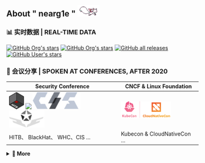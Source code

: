 ## About " nearg1e " <a href="https://github.com/neargle/"><img height="30" src="./mdimg/kyubey.gif"></a>

### 📊 实时数据 | REAL-TIME DATA

[![GitHub Org's stars](https://img.shields.io/github/stars/cdk-team?label=%E2%AD%90%EF%B8%8F+CDK%27S%20STARS&style=flat-square)](https://github.com/cdk-team/CDK)
[![GitHub Org's stars](https://img.shields.io/github/stars/YSRC?label=%E2%AD%90%EF%B8%8F+LYSEC-PROJECT%27S%20STARS&style=flat-square)](https://github.com/neargle#profile-last)
[![GitHub all releases](https://img.shields.io/github/downloads/CDK-TEAM/CDK/total?label=%F0%9F%93%A6++RELEASE%20DOWNLOAD&style=flat-square&color=blue)](https://github.com/cdk-team/CDK/releases) 
[![GitHub User's stars](https://img.shields.io/github/stars/neargle?affiliations=OWNER%2CCOLLABORATOR%2CORGANIZATION_MEMBER&label=%E2%AD%90%EF%B8%8F+TOTAL%20STARS&style=flat-square)](https://github.com/neargle#profile-last)

### 📣 会议分享 | SPOKEN AT CONFERENCES, AFTER 2020 


|Security Conference|CNCF & Linux Foundation|
|-|-|
|<img src="./mdimg/20220521123149.png" height="45"> <img src="https://user-images.githubusercontent.com/7868679/221470671-2ac40157-a72e-44c6-83e8-8286e1c7db6c.png" height="45"> <img src="./mdimg/20220521230036.png" height="45"> <img src="./mdimg/20220521225818.png" height="45">|<img src="./mdimg/20220521115419.png" height="45">|
|HITB、 BlackHat、 WHC、CIS ...|Kubecon & CloudNativeCon ...|
<table> 

<details> 

<summary> <b> 🌱 More </b> </summary>

<!-- &nbsp; <br> [![Spotify]()]() -->

### 🤲 目前开源精力 | CONTRIBUTED AT OPEN SOURCE COMMUNITY RECENTLY

- <p> <a href="https://github.com/cdk-team/CDK"> <img src="./mdimg/20220521230825.png" height="15"> </a> <b>主研和持续维护 <a href="https://github.com/cdk-team/CDK">CDK</a></b>：一款可爱、持续迭代的容器和Kubernetes安全工具</p>
- <p> <a href="https://github.com/opensec-cn"> <img src="./mdimg/20220521231424.png" height="15"> </a> <b><a href="https://github.com/opensec-cn">OPENSEC TEAM </a>成员</b>：五个可爱、强大、富有创造力的小伙伴（现在老了）</p>

<!-- more starts -->

不想写了，等有空 😴~

***NOTE🔎 :** 部分主研的开源项目目前已 **ARCHIVED***

<!-- more ends -->

</details>

<div id="profile-last"></div>


<!--
**neargle/neargle** is a ✨ _special_ ✨ repository because its `README.md` (this file) appears on your GitHub profile.

Here are some ideas to get you started:

- 🔭 I’m currently working on ...
- 🌱 I’m currently learning ...
- 👯 I’m looking to collaborate on ...
- 🤔 I’m looking for help with ...
- 💬 Ask me about ...
- 📫 How to reach me: ...
- 😄 Pronouns: ...
- ⚡ Fun fact: ...
-->


